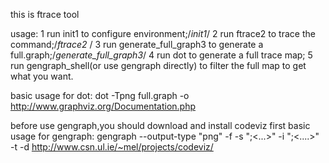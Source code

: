 this is ftrace tool

usage:
1 run init1 to configure environment;/*init1*/
2 run ftrace2 to trace the command;/*ftrace2 <command>*/
3 run generate_full_graph3 to generate a full.graph;/*generate_full_graph3*/
4 run dot to generate a full trace map;
5 run gengraph_shell(or use gengraph directly) to filter the full map to get what you want. 


basic usage for dot:
dot -Tpng full.graph -o <photoname>
http://www.graphviz.org/Documentation.php

before use gengraph,you should download and install codeviz first
basic usage for gengraph:
gengraph --output-type "png" -f <functioname> -s "<functionname>;<...>" -i "<functionname>;<....>" -t -d <level>
http://www.csn.ul.ie/~mel/projects/codeviz/
